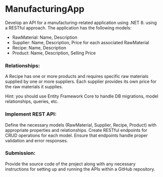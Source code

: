 # ManufacturingApp

Develop an API for a manufacturing-related application using .NET 8: using a RESTful approach. The application has the following models:

- RawMaterial: Name, Description
- Supplier: Name, Description, Price for each associated RawMaterial
- Recipe: Name, Description
- Product: Name, Description, Selling Price

### Relationships:

A Recipe has one or more products and requires specific raw materials supplied by one or more suppliers.
Each supplier provides its own price for the raw materials it supplies.

Hint: you should use Entity Framework Core to handle DB migrations, model relationships, queries, etc.


### Implement REST API:

Define the necessary models (RawMaterial, Supplier, Recipe, Product) with appropriate properties and relationships.
Create RESTful endpoints for CRUD operations for each model.
Ensure that endpoints handle proper validation and error responses.

### Submission:

Provide the source code of the project along with any necessary instructions for setting up and running the APIs within a GitHub repository.